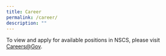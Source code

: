 ```yaml
---
title: Career
permalink: /career/
description: ""
---
```

To view and apply for available positions in NSCS, please visit [Careers@Gov](https://www.careers.gov.sg/).